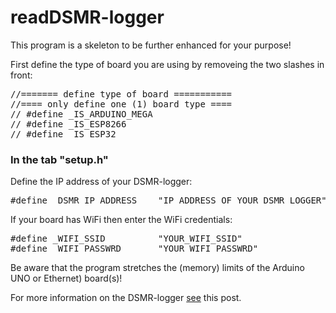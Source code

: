 # readDSMR-logger

This program is a skeleton to be further enhanced for your purpose!

First define the type of board you are using by removeing the two slashes in front:
<pre>
//======= define type of board ===========
//==== only define one (1) board type ====
// #define _IS_ARDUINO_MEGA
// #define _IS_ESP8266
// #define _IS_ESP32
</pre>

### In the tab "setup.h" 
Define the IP address of your DSMR-logger:
<pre>
#define _DSMR_IP_ADDRESS    "IP_ADDRESS_OF_YOUR_DSMR_LOGGER"
</pre>

If your board has WiFi then enter the WiFi credentials:
<pre>
#define _WIFI_SSID          "YOUR_WIFI_SSID"
#define _WIFI_PASSWRD       "YOUR_WIFI_PASSWRD"
</pre>

Be aware that the program stretches the (memory) limits of the Arduino UNO or Ethernet) board(s)!

For more information on the DSMR-logger 
<a href="https://willem.aandewiel.nl/index.php/2020/02/28/restapis-zijn-hip-nieuwe-firmware-voor-de-dsmr-logger/">see</a>
this post.

